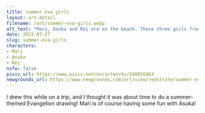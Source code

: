 ```yaml
---
title: summer eva girls
layout: art-detail
filename: /art/summer-eva-girls.webp
alt_text: "Mari, Asuka and Rei are on the beach. These three girls from left to right have brown hair, orange and blue hair with varying hues of pale skin. Mari is wearing a white bikini, Asuka some form of one piece and Rei is wearing a two-piece swimsuit. Mari is playing with Asuka's hair, which is causing Asuka some embarrassment."
date: 2022-07-27
slug: summer-eva-girls
characters:
- Mari
- Asuka
- Rei
nsfw: false
pixiv_url: https://www.pixiv.net/en/artworks/100026963
newgrounds_url: https://www.newgrounds.com/art/view/redstrate/summer-eva-girls
---
```

I drew this while on a trip, and I thought it was about time to do a summer-themed Evangelion drawing! Mari is of course having some fun with Asuka!
